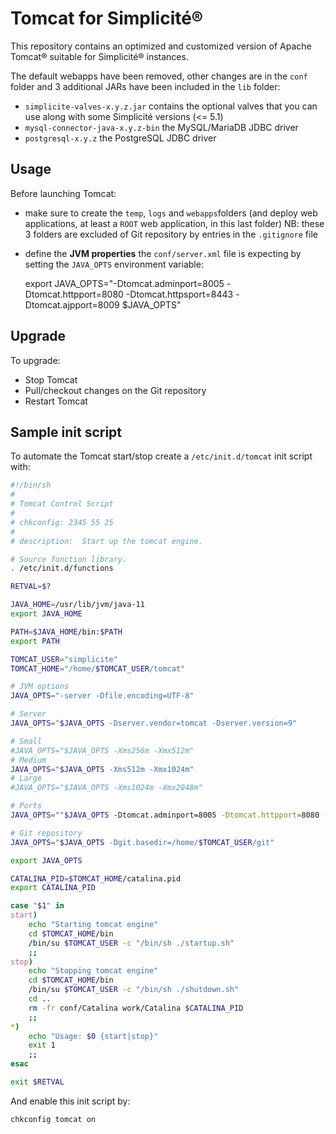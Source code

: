 Tomcat for Simplicit&eacute;&reg;
=================================

This repository contains an optimized and customized version of Apache Tomcat&reg; suitable for Simplicit&eacute;&reg; instances.

The default webapps have been removed, other changes are in the `conf` folder and 3 additional JARs have been included in the `lib` folder:

- `simplicite-valves-x.y.z.jar` contains the optional valves that you can use along with some Simplicit&eacute; versions (&lt;= 5.1)
- `mysql-connector-java-x.y.z-bin` the MySQL/MariaDB JDBC driver
- `postgresql-x.y.z` the PostgreSQL JDBC driver

Usage
-----

Before launching Tomcat:

* make sure to create the `temp`, `logs` and `webapps`folders (and deploy web applications, at least a `ROOT` web application, in this last folder)
  NB: these 3 folders are excluded of Git repository by entries in the `.gitignore` file
* define the **JVM properties** the `conf/server.xml` file is expecting by setting the `JAVA_OPTS` environment variable:

	export JAVA_OPTS="-Dtomcat.adminport=8005 -Dtomcat.httpport=8080 -Dtomcat.httpsport=8443 -Dtomcat.ajpport=8009 $JAVA_OPTS"

Upgrade
-------

To upgrade:

* Stop Tomcat
* Pull/checkout changes on the Git repository
* Restart Tomcat

Sample init script
------------------

To automate the Tomcat start/stop create a `/etc/init.d/tomcat` init script with:

```sh
#!/bin/sh
#
# Tomcat Control Script
#
# chkconfig: 2345 55 25
#
# description:  Start up the tomcat engine.

# Source function library.
. /etc/init.d/functions

RETVAL=$?

JAVA_HOME=/usr/lib/jvm/java-11
export JAVA_HOME

PATH=$JAVA_HOME/bin:$PATH
export PATH

TOMCAT_USER="simplicite"
TOMCAT_HOME="/home/$TOMCAT_USER/tomcat"

# JVM options
JAVA_OPTS="-server -Dfile.encoding=UTF-8"

# Server
JAVA_OPTS="$JAVA_OPTS -Dserver.vendor=tomcat -Dserver.version=9"

# Small
#JAVA_OPTS="$JAVA_OPTS -Xms256m -Xmx512m"
# Medium
JAVA_OPTS="$JAVA_OPTS -Xms512m -Xmx1024m"
# Large
#JAVA_OPTS="$JAVA_OPTS -Xms1024m -Xmx2048m"

# Ports
JAVA_OPTS=""$JAVA_OPTS -Dtomcat.adminport=8005 -Dtomcat.httpport=8080 -Dtomcat.httpsport=8443" -Dtomcat.ajpport=8009"

# Git repository
JAVA_OPTS="$JAVA_OPTS -Dgit.basedir=/home/$TOMCAT_USER/git"

export JAVA_OPTS

CATALINA_PID=$TOMCAT_HOME/catalina.pid
export CATALINA_PID

case "$1" in
start)
    echo "Starting tomcat engine"
    cd $TOMCAT_HOME/bin
    /bin/su $TOMCAT_USER -c "/bin/sh ./startup.sh"
    ;;
stop)
    echo "Stopping tomcat engine"
    cd $TOMCAT_HOME/bin
    /bin/su $TOMCAT_USER -c "/bin/sh ./shutdown.sh"
    cd ..
    rm -fr conf/Catalina work/Catalina $CATALINA_PID
    ;;
*)
    echo "Usage: $0 {start|stop}"
    exit 1
    ;;
esac

exit $RETVAL
```

And enable this init script by:

	chkconfig tomcat on
